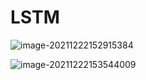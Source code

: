 # LSTM

![image-20211222152915384](C:\Users\longyuan\AppData\Roaming\Typora\typora-user-images\image-20211222152915384.png)

![image-20211222153544009](C:\Users\longyuan\AppData\Roaming\Typora\typora-user-images\image-20211222153544009.png)